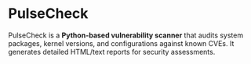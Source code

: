 # PulseCheck
PulseCheck is a **Python-based vulnerability scanner** that audits system packages, kernel versions, and configurations against known CVEs. It generates detailed HTML/text reports for security assessments.  
